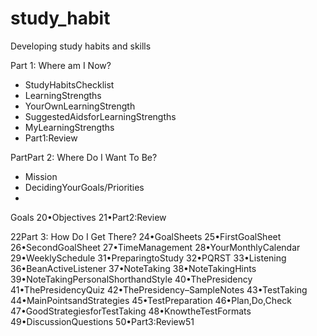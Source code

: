 # study_habit
Developing study habits and skills


Part 1: Where am I Now?  
- StudyHabitsChecklist
- LearningStrengths
- YourOwnLearningStrength
- SuggestedAidsforLearningStrengths
- MyLearningStrengths
- Part1:Review

PartPart 2: Where Do I Want To Be? 
- Mission
- DecidingYourGoals/Priorities
- 
Goals
20•Objectives
21•Part2:Review

22Part 3: How Do I Get There? 
24•GoalSheets
25•FirstGoalSheet
26•SecondGoalSheet
27•TimeManagement
28•YourMonthlyCalendar
29•WeeklySchedule
31•PreparingtoStudy
32•PQRST
33•Listening
36•BeanActiveListener
37•NoteTaking
38•NoteTakingHints
39•NoteTakingPersonalShorthandStyle
40•ThePresidency
41•ThePresidencyQuiz
42•ThePresidency–SampleNotes
43•TestTaking
44•MainPointsandStrategies
45•TestPreparation
46•Plan,Do,Check
47•GoodStrategiesforTestTaking
48•KnowtheTestFormats
49•DiscussionQuestions
50•Part3:Review51
